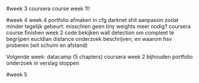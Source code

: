 #week 3
coursera course week 1!!


#week 4
week 4 portfolio afmaken
in cfg darknet shit aanpassin zodat minder tegelijk gebeurt: misschien geen tiny weights meer nodig?
coursera course finishen week 2
code bekijken wall detection om compleet te begrijpen
eucldian distance onderzoek beschrijven, en waarom hsv proberen (wit schuim en afstand)


Volgende week:
datacamp (5 chapters)
coursera week 2
bijhouden portfolio
onderzoek in verslag stoppen

#week 5